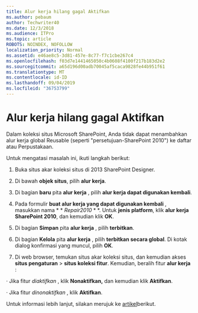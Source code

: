 ```yaml
---
title: Alur kerja hilang gagal Aktifkan
ms.author: pebaum
author: Techwriter40
ms.date: 12/3/2018
ms.audience: ITPro
ms.topic: article
ROBOTS: NOINDEX, NOFOLLOW
localization_priority: Normal
ms.assetid: e46ae8c5-3d81-457e-8c77-f7c1cbe267c4
ms.openlocfilehash: f03d7e1441465050c4b0608f4100f217b183d2e2
ms.sourcegitcommit: a65d196d00adb70045af5caca9828fe44b951f61
ms.translationtype: MT
ms.contentlocale: id-ID
ms.lasthandoff: 09/04/2019
ms.locfileid: "36753799"
---
```

# <a name="missing-workflow-failed-to-activate"></a>Alur kerja hilang gagal Aktifkan

Dalam koleksi situs Microsoft SharePoint, Anda tidak dapat menambahkan alur kerja global Reusable (seperti "persetujuan-SharePoint 2010") ke daftar atau Perpustakaan.
  
Untuk mengatasi masalah ini, ikuti langkah berikut: 
  
1. Buka situs akar koleksi situs di 2013 SharePoint Designer.
  
2. Di bawah **objek situs**, pilih **alur kerja**. 
  
3. Di bagian **baru** pita **alur kerja** , pilih **alur kerja dapat digunakan kembali**. 
  
4. Pada formulir **buat alur kerja yang dapat digunakan kembali** , masukkan nama * * *Repair2010* * *. Untuk **jenis platform**, klik **alur kerja SharePoint 2010**, dan kemudian klik **OK**. 
  
1. Di bagian **Simpan** pita **alur kerja** , pilih **terbitkan**. 
  
2. Di bagian **Kelola** pita **alur kerja** , pilih **terbitkan secara global**. Di kotak dialog konfirmasi yang muncul, pilih **OK**. 
  
3. Di web browser, temukan situs akar koleksi situs, dan kemudian akses **situs pengaturan** \> **situs koleksi fitur**. Kemudian, beralih fitur **alur kerja** : 
  
· Jika fitur *diaktifkan* , klik **Nonaktifkan,** dan kemudian klik **Aktifkan**. 
  
· Jika fitur *dinonaktifkan* , klik **Aktifkan**. 
  
Untuk informasi lebih lanjut, silakan merujuk ke [artikel](https://go.microsoft.com/fwlink/?linkid=2047770&amp;clcid=0x409)berikut.
  

